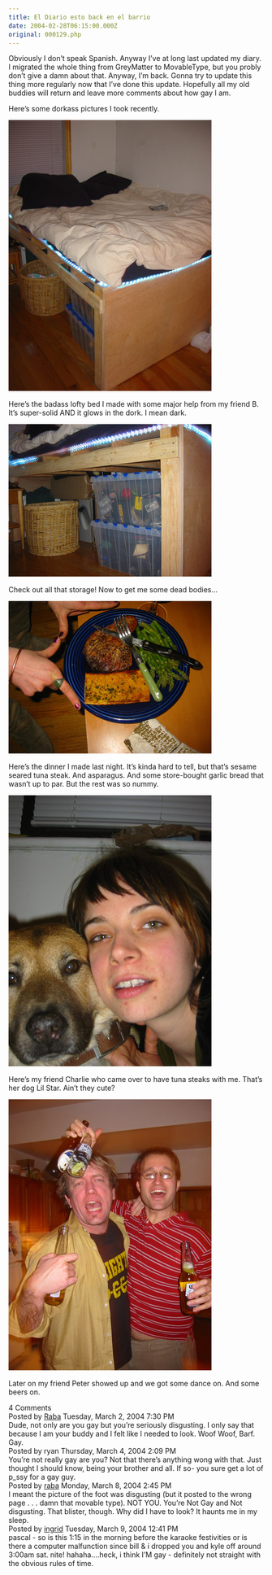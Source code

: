 ```yaml
---
title: El Diario esto back en el barrio
date: 2004-02-28T06:15:00.000Z
original: 000129.php
---
```


Obviously I don’t speak Spanish. Anyway I’ve at long last updated my diary. I migrated the whole thing from GreyMatter to MovableType, but you probly don’t give a damn about that. Anyway, I’m back. Gonna try to update this thing more regularly now that I’ve done this update. Hopefully all my old buddies will return and leave more comments about how gay I am.

Here’s some dorkass pictures I took recently.

<p class="polaroid" style="--deg: -2deg"><img src="./loveboat-top.jpg" /></p>

Here’s the badass lofty bed I made with some major help from my friend B. It’s super-solid AND it glows in the dork. I mean dark.

<p class="polaroid" style="--deg: -2deg"><img src="./loveboat-storage.jpg" /></p>

Check out all that storage! Now to get me some dead bodies…

<p class="polaroid" style="--deg: -2deg"><img src="./tunadinner.jpg" /></p>

Here’s the dinner I made last night. It’s kinda hard to tell, but that’s sesame seared tuna steak. And asparagus. And some store-bought garlic bread that wasn’t up to par. But the rest was so nummy.

<p class="polaroid" style="--deg: -2deg"><img src="./lilstar-charles.jpg" /></p>

Here’s my friend Charlie who came over to have tuna steaks with me. That’s her dog Lil Star. Ain’t they cute?

<p class="polaroid" style="--deg: -2deg"><img src="./peter-pascal.jpg" /></p>

Later on my friend Peter showed up and we got some dance on. And some beers on.

<div class="commentdivider"></div><span class="commentheader">4 Comments</span>

<div class="commentdivider">
<span class="commentauthorbox">Posted by <a href="http://www.pascal.com/cgi-bin/mt/mt-comments.cgi?__mode=red&id=597">Raba</a></span>
<span class="commentdatebox">Tuesday, March  2, 2004</span>
<span class="commenttimebox"> 7:30 PM</span>
</div>
<div class="commentbody">Dude, not only are you gay but you’re seriously disgusting. I only say that because I am your buddy and I felt like I needed to look. Woof Woof, Barf. Gay.</div>
<div class="commentdivider">
<span class="commentauthorbox">Posted by ryan</span>
<span class="commentdatebox">Thursday, March  4, 2004</span>
<span class="commenttimebox"> 2:09 PM</span>
</div>
<div class="commentbody">You’re not really gay are you?  Not that there’s anything wong with that.  Just thought I should know, being your brother and all.  If so- you sure get a lot of p_ssy for a gay guy.</div>
<div class="commentdivider">
<span class="commentauthorbox">Posted by <a href="http://www.pascal.com/cgi-bin/mt/mt-comments.cgi?__mode=red&id=614">raba</a></span>
<span class="commentdatebox">Monday, March  8, 2004</span>
<span class="commenttimebox"> 2:45 PM</span>
</div>
<div class="commentbody">I meant the picture of the foot was disgusting (but it posted to the wrong page . . . damn that movable type). NOT YOU. You’re Not Gay and Not disgusting. That blister, though. Why did I have to look? It haunts me in my sleep.</div>
<div class="commentdivider">
<span class="commentauthorbox">Posted by <a href="http://www.pascal.com/cgi-bin/mt/mt-comments.cgi?__mode=red&id=615">ingrid</a></span>
<span class="commentdatebox">Tuesday, March  9, 2004</span>
<span class="commenttimebox">12:41 PM</span>
</div>
<div class="commentbody">pascal - so is this 1:15 in the morning before the karaoke festivities or is there a computer malfunction since bill & i dropped you and kyle off around 3:00am sat. nite!  hahaha….heck, i think I’M gay -  definitely not straight with the obvious rules of time.</div>
